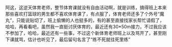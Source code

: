 阿这，这逆天体育老师，整节体育课就没有自由活动啊，就是训练，搞得班上本来那些喜欢打篮球的男生都不喜欢体育课了，有点服了，体育老师还多了个外号“魔丸”，只能说贴切了，班上偷懒的人也挺多的，有的甚至直接找家长帮忙请假了，哈哈，再看看吧，虽然我一直挺讨厌体育的，最近还有30*50m接力，不过我应该不参加了，哈哈，最近还有一些事，不过这个新体育老师班上以及骂开了，甚至刚下课就骂，估计也听见了，最后留句名言了“练不死就往死里练”